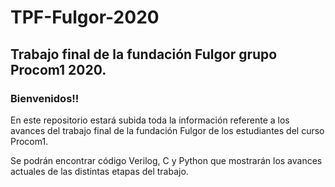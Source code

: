 # TPF-Fulgor-2020
## Trabajo final de la fundación Fulgor grupo Procom1 2020.

### Bienvenidos!!

En este repositorio estará subida toda la información referente a los avances del trabajo final de la fundación Fulgor de los estudiantes del curso Procom1.

Se podrán encontrar código Verilog, C y Python que mostrarán los avances actuales de las distintas etapas del trabajo.
